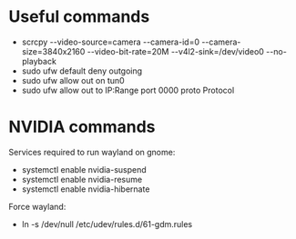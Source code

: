 # Useful commands
- scrcpy --video-source=camera --camera-id=0 --camera-size=3840x2160 --video-bit-rate=20M --v4l2-sink=/dev/video0 --no-playback
- sudo ufw default deny outgoing
- sudo ufw allow out on tun0
- sudo ufw allow out to IP:Range port 0000 proto Protocol

# NVIDIA commands
Services required to run wayland on gnome:
- systemctl enable nvidia-suspend
- systemctl enable nvidia-resume
- systemctl enable nvidia-hibernate

Force wayland:
- ln -s /dev/null /etc/udev/rules.d/61-gdm.rules

